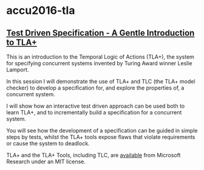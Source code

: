 # accu2016-tla

## [Test Driven Specification - A Gentle Introduction to TLA+](http://accu.org/index.php/conferences/accu_conference_2016/accu2016_sessions#Test_Driven_Specification_%E2%80%93_A_Gentle_Introduction_to_TLA+_(finding_concurrency_bugs_before_you_write_code))

This is an introduction to the Temporal Logic of Actions (TLA+), the system for specifying concurrent systems invented by Turing Award winner Leslie Lamport.

In this session I will demonstrate the use of TLA+ and TLC (the TLA+ model checker) to develop a specification for, and explore the properties of, a concurrent system.

I will show how an interactive test driven approach can be used both to learn TLA+, and to incrementally build a specification for a concurrent system.

You will see how the development of a specification can be guided in simple steps by tests, whilst the TLA+ tools expose flaws that violate requirements or cause the system to deadlock.

TLA+ and the TLA+ Tools, including TLC, are [available](http://research.microsoft.com/en-us/um/people/lamport/tla/tla.html) from Microsoft Research under an MIT license.
